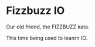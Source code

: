 Fizzbuzz IO
=====================

Our old friend, the FIZZBUZZ kata. 

This time being used to leanrn IO.